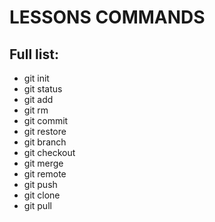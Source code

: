 # LESSONS COMMANDS

## Full list:

- git init
- git status
- git add
- git rm
- git commit
- git restore
- git branch
- git checkout
- git merge
- git remote
- git push
- git clone
- git pull
